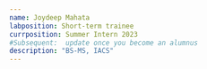 ```yaml
---
name: Joydeep Mahata
labposition: Short-term trainee
currposition: Summer Intern 2023 
#Subsequent:  update once you become an alumnus
description: "BS-MS, IACS"
---
```


